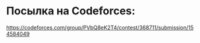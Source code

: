 # Посылка на Codeforces:
https://codeforces.com/group/PVbQ8eK2T4/contest/368711/submission/154584049
